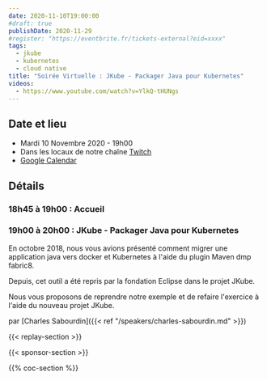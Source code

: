 ```yaml
---
date: 2020-11-10T19:00:00
#draft: true
publishDate: 2020-11-29
#register: "https://eventbrite.fr/tickets-external?eid=xxxx"
tags:
  - jkube
  - kubernetes
  - cloud native
title: "Soirée Virtuelle : JKube - Packager Java pour Kubernetes"
videos:
  - https://www.youtube.com/watch?v=YlkQ-tHUNgs
---
```


## Date et lieu

- Mardi 10 Novembre 2020 - 19h00
- Dans les locaux de notre chaîne [Twitch](https://www.twitch.tv/parisjug)
- [Google Calendar](https://www.google.com/calendar/render?action=TEMPLATE&text=ParisJUG+-+JKube+-+Packager+Java+pour+Kubernetes&details=19h00+%C3%A0+20h00%3A+JKube+-+Packager+Java+pour+Kubernetes%0A%0AEn+octobre+2018%2C+nous+vous+avions+pr%C3%A9sent%C3%A9+comment+migrer+une+application+java+vers+docker+et+Kubernetes+%C3%A0+l%27aide+du+plugin+Maven+dmp+fabric8.%0A%0ADepuis%2C+cet+outil+a+%C3%A9t%C3%A9+repris+par+la+fondation+Eclipse+dans+le+projet+JKube.%0A%0ANous+vous+proposons+de+reprendre+notre+exemple+et+de+refaire+l%27exercice+%C3%A0+l%27aide+du+nouveau+projet+JKube.%0A%0Apar+Charles+Sabourdin%0A%0Ahttps%3A%2F%2Fwww.parisjug.org%2Fxwiki%2Fwiki%2Foldversion%2Fview%2FMeeting%2F20201110&location=https%3A%2F%2Fwww.twitch.tv%2Fparisjug&dates=20201110T174500Z%2F20201110T191500Z)

## Détails

### 18h45 à 19h00 : Accueil

### 19h00 à 20h00 : JKube - Packager Java pour Kubernetes

En octobre 2018, nous vous avions présenté comment migrer une application java vers docker et Kubernetes à l'aide du plugin Maven dmp fabric8.

Depuis, cet outil a été repris par la fondation Eclipse dans le projet JKube.

Nous vous proposons de reprendre notre exemple et de refaire l'exercice à l'aide du nouveau projet JKube.

par [Charles Sabourdin]({{< ref "/speakers/charles-sabourdin.md" >}})

{{< replay-section >}}

{{< sponsor-section >}}

{{% coc-section %}}
